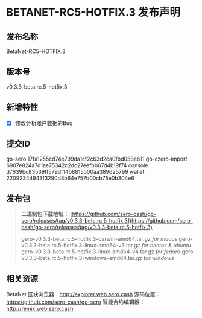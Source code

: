# BETANET-RC5-HOTFIX.3 发布声明

## 发布名称

BetaNet-RC5-HOTFIX.3

## 版本号

v0.3.3-beta.rc.5-hotfix.3

## 新增特性

- [x] 修改分析账户数据的Bug

## 提交ID

go-sero 17fa1255cd74e799da1cf2c63d2ca0fbd038e611
go-czero-import 6907e824a7d1ae75342c2dc27eefbb67d4b19f74
console d7639bc83539ff579df14b8815b00aa389625799
wallet 22092344943f3290d8b64e757b00cb75e0b304e6

## 发布包

> **二进制包下载地址：**
> [https://github.com/sero-cash/go-sero/releases/tag/v0.3.3-beta.rc.5-hotfix.3](https://github.com/sero-cash/go-sero/releases/tag/v0.3.3-beta.rc.5-hotfix.3)
>
> gero-v0.3.3-beta.rc.5-hotfix.3-darwin-amd64.tar.gz  _for macos_
> gero-v0.3.3-beta.rc.5-hotfix.3-linux-amd64-v3.tar.gz  _for centos & ubuntu_
> gero-v0.3.3-beta.rc.5-hotfix.3-linux-amd64-v4.tar.gz  _for fedora_
> gero-v0.3.3-beta.rc.5-hotfix.3-windows-amd64.tar.gz  _for windows_

## 相关资源

BetaNet 区块浏览器：http://explorer.web.sero.cash
源码位置：https://github.com/sero-cash/go-sero
智能合约编辑器：http://remix.web.sero.cash